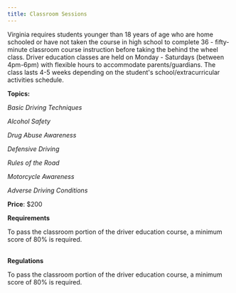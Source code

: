 ```yaml
---
title: Classroom Sessions
---
```

Virginia requires students younger than 18 years of age who are home schooled or have not taken the course in high school to complete 36 - fifty-minute classroom course instruction before taking the behind the wheel class. Driver education classes are held on Monday - Saturdays (between 4pm-6pm) with flexible hours to accommodate parents/guardians. The class lasts 4-5 weeks depending on the student's school/extracurricular activities schedule.

**Topics:**

*Basic Driving Techniques*

*Alcohol Safety*

*Drug Abuse Awareness*

*Defensive Driving*

*Rules of the Road*

*Motorcycle Awareness*

*Adverse Driving Conditions*

**Price**: $200

**Requirements**

To pass the classroom portion of the driver education course, a minimum score of 80% is required.

\
**Regulations**

To pass the classroom portion of the driver education course, a minimum score of 80% is required.